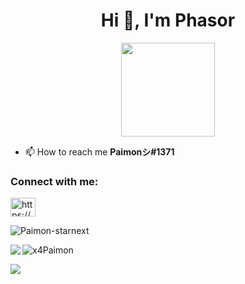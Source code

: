 <h1 align="center">Hi 👋, I'm Phasor</h1>

<p align="center">
<img height="150px" src="https://lanyard.cnrad.dev/api/965086780430889040"/>
</p>

- 📫 How to reach me **Paimonシ#1371**

<h3 align="left">Connect with me:</h3>
<p align="left">
<a href="https://discord.gg/" target="blank"><img align="center" src="https://raw.githubusercontent.com/rahuldkjain/github-profile-readme-generator/master/src/images/icons/Social/discord.svg" alt="https://discord.gg/QNcMBg77JG" height="30" width="40" /></a>
</p>


<p><img align="center" src="https://github-readme-stats.vercel.app/api/top-langs?username=Paimon-Starnext&show_icons=true&locale=en&layout=compact" alt="Paimon-starnext" /></p>
<p><img align="left" src="https://github-readme-stats.vercel.app/api?username=Paimon-starnext"/></p>
<p><img align="center" src="https://github-readme-streak-stats.herokuapp.com/?user=Paimon-starnext&" alt="x4Paimon" /></p>
<p><img align="left" src="https://github.com/Paimon-starnext/Paimon-starnext/blob/main/standard-end.gif"/></p>


